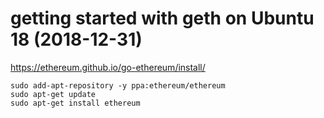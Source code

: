 # getting started with geth on Ubuntu 18 (2018-12-31)

https://ethereum.github.io/go-ethereum/install/

```
sudo add-apt-repository -y ppa:ethereum/ethereum
sudo apt-get update
sudo apt-get install ethereum
```